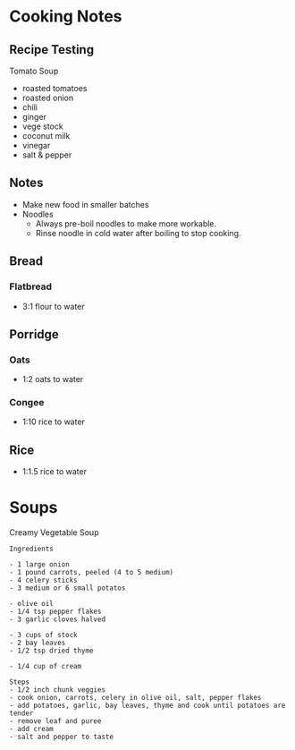 # Cooking Notes

## Recipe Testing

Tomato Soup

- roasted tomatoes
- roasted onion
- chili
- ginger
- vege stock
- coconut milk
- vinegar
- salt & pepper

## Notes

- Make new food in smaller batches
- Noodles
  - Always pre-boil noodles to make more workable.
  - Rinse noodle in cold water after boiling to stop cooking.

## Bread

### Flatbread

- 3:1 flour to water

## Porridge

### Oats

- 1:2 oats to water

### Congee

- 1:10 rice to water

## Rice

- 1:1.5 rice to water

# Soups

Creamy Vegetable Soup

```
Ingredients

- 1 large onion
- 1 pound carrots, peeled (4 to 5 medium)
- 4 celery sticks
- 3 medium or 6 small potatos

- olive oil
- 1/4 tsp pepper flakes
- 3 garlic cloves halved

- 3 cups of stock
- 2 bay leaves
- 1/2 tsp dried thyme

- 1/4 cup of cream

Steps
- 1/2 inch chunk veggies
- cook onion, carrots, celery in olive oil, salt, pepper flakes
- add potatoes, garlic, bay leaves, thyme and cook until potatoes are tender
- remove leaf and puree
- add cream
- salt and pepper to taste
```
